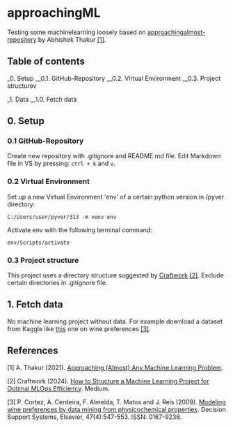 # approachingML


Testing some machinelearning loosely based on [approachingalmost-repository](https://github.com/abhishekkrthakur/approachingalmost) by Abhishek Thakur [[1]](#1).

## Table of contents

_0. Setup
__0.1. GitHub-Repository
__0.2. Virtual Environment
__0.3. Project structurev

_1. Data
__1.0. Fetch data

## 0. Setup

### 0.1 GitHub-Repository

Create new repository with .gitignore and README.md file.
Edit Markdown file in VS by pressing: ```ctrl + k``` and ```v```.

### 0.2 Virtual Environment

Set up a new Virtual Environment 'env' of a certain python version in /pyver directory:

```
C:/Users/user/pyver/313 -m venv env
```

Activate env with the following terminal command:

```
env/Scripts/activate
```

### 0.3 Project structure

This project uses a directory structure suggested by [Craftwork](https://medium.com/@craftworkai/how-to-structure-a-machine-learning-project-for-optimal-mlops-efficiency-0046e15ce033) [[2]](#2). Exclude certain directories in .gitignore file.

## 1. Fetch data

No machine learning project without data. For example download a dataset from Kaggle like [this](https://www.kaggle.com/datasets/danielpanizzo/wine-quality) one on wine preferences [[3]](#3).

## References

<a id="1">[1]</a> 
A. Thakur (2021). [Approaching (Almost) Any Machine Learning Problem](https://github.com/abhishekkrthakur/approachingalmost).

<a id="2">[2]</a> 
Craftwork (2024).
[How to Structure a Machine Learning Project for Optimal MLOps Efficiency](https://medium.com/@craftworkai/how-to-structure-a-machine-learning-project-for-optimal-mlops-efficiency-0046e15ce033). Medium.

<a id="3">[3]</a> 
P. Cortez, A. Cerdeira, F. Almeida, T. Matos and J. Reis (2009).
[Modeling wine preferences by data mining from physicochemical properties](http://dx.doi.org/10.1016/j.dss.2009.05.016). 
Decision Support Systems, Elsevier, 47(4):547-553. ISSN: 0167-9236.